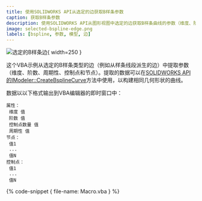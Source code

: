 ```yaml
---
title: 使用SOLIDWORKS API从选定的边获取B样条参数
caption: 获取B样条参数
description: 使用SOLIDWORKS API从图形视图中选定的边获取B样条曲线的参数（维度、阶数、周期性、控制点和节点）。
image: selected-bspline-edge.png
labels: [bspline, 参数, 模型, 边]
---
```

![选定的B样条边](selected-bspline-edge.png){ width=250 }

这个VBA示例从选定的B样条类型的边（例如从样条线段派生的边）中提取参数（维度、阶数、周期性、控制点和节点）。提取的数据可以在[SOLIDWORKS API的IModeler::CreateBsplineCurve](https://help.solidworks.com/2012/English/api/sldworksapi/SolidWorks.Interop.sldworks~SolidWorks.Interop.sldworks.IModeler~CreateBsplineCurve.html)方法中使用，以构建相同几何形状的曲线。

数据以以下格式输出到VBA编辑器的即时窗口中：

~~~
属性：
 维度 值
 阶数 值
 控制点数量 值
 周期性 值
节点：
 值1
 ...
 值N
控制点：
 值1
 ...
 值N
~~~

{% code-snippet { file-name: Macro.vba } %}